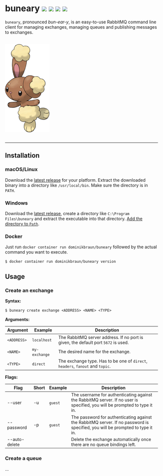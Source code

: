 <h1>buneary
<a href="https://circleci.com/gh/verless/verless"><img src="https://circleci.com/gh/verless/verless.svg?style=shield"></a>
<a href="https://www.codefactor.io/repository/github/verless/verless"><img src="https://www.codefactor.io/repository/github/verless/verless/badge" /></a>
<a href="https://github.com/verless/verless/releases"><img src="https://img.shields.io/github/v/release/verless/verless?sort=semver"></a>
<a href="LICENSE"><img src="https://img.shields.io/badge/license-Apache--2.0-brightgreen"></a>
</h1>

`buneary`, pronounced _bun-ear-y_, is an easy-to-use RabbitMQ command line client for managing exchanges, managing
queues and publishing messages to exchanges.

<p>
<br>
<img src="logo.png" alt="buneary">
<br>
<br>
</p>

---

## Installation

### macOS/Linux

Download the [latest release](https://github.com/dominikbraun/buneary/releases) for your platform. Extract the
downloaded binary into a directory like `/usr/local/bin`. Make sure the directory is in `PATH`.

### Windows

Download the [latest release](https://github.com/dominikbraun/buneary/releases), create a directory like
`C:\Program Files\buneary` and extract the executable into that directory.
[Add the directory to `Path`](https://www.computerhope.com/issues/ch000549.htm).

### Docker

Just run `docker container run dominikbraun/buneary` followed by the actual command you want to execute.

```
$ docker container run dominikbraun/buneary version
```

## Usage

### Create an exchange

**Syntax:**

```
$ buneary create exchange <ADDRESS> <NAME> <TYPE>
```

**Arguments:**

|Argument|Example|Description|
|-|-|-|
|`<ADDRESS>`|`localhost`|The RabbitMQ server address. If no port is given, the default port `5672` is used.|
|`<NAME>`|`my-exchange`|The desired name for the exchange.|
|`<TYPE>`|`direct`|The exchange type. Has to be one of `direct`, `headers`, `fanout` and `topic`.|

**Flags:**

|Flag|Short|Example|Description|
|-|-|-|-|
|--user|-u|`guest`|The username for authenticating against the RabbitMQ server. If no user is specified, you will be prompted to type it in.|
|--password|-p|`guest`|The password for authenticating against the RabbitMQ server. If no password is specified, you will be prompted to type it in.|
|--auto-delete|||Delete the exchange automatically once there are no queue bindings left.|

### Create a queue

...
